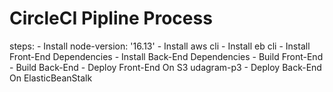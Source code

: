# CircleCI Pipline Process
steps:
      - Install node-version: '16.13'
      - Install aws cli
      - Install eb cli
      - Install Front-End Dependencies
      - Install Back-End Dependencies
      - Build Front-End
      - Build Back-End
      - Deploy Front-End On S3 udagram-p3
      - Deploy Back-End On ElasticBeanStalk